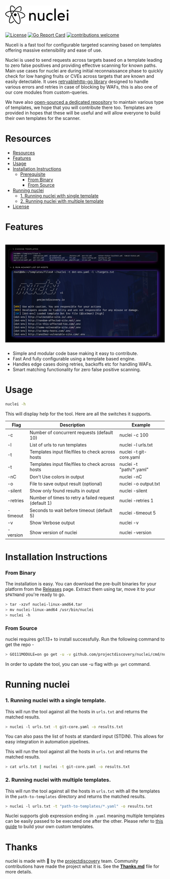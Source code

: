 <h1 align="left">
  <img src="static/nuclei-logo.png" alt="nuclei" width="200px"></a>
  <br>
</h1>

[![License](https://img.shields.io/badge/license-MIT-_red.svg)](https://opensource.org/licenses/MIT)
[![Go Report Card](https://goreportcard.com/badge/github.com/projectdiscovery/nuclei)](https://goreportcard.com/report/github.com/projectdiscovery/nuclei)
[![contributions welcome](https://img.shields.io/badge/contributions-welcome-brightgreen.svg?style=flat)](https://github.com/projectdiscovery/nuclei/issues)

Nuceli is a fast tool for configurable targeted scanning based on templates offering massive extensibility and ease of use. 

Nuclei is used to send requests across targets based on a template leading to zero false positives and providing effective scanning for known paths. Main use cases for nuclei are during initial reconnaissance phase to quickly check for low hanging fruits or CVEs across targets that are known and easily detectable. It uses [retryablehttp-go library](https://github.com/projectdiscovery/retryablehttp-go) designed to handle various errors and retries in case of blocking by WAFs, this is also one of our core modules from custom-queries.

We have also [open-sourced a dedicated repository](https://github.com/projectdiscovery/nuclei-templates) to maintain various type of templates, we hope that you will contribute there too. Templates are provided in hopes that these will be useful and will allow everyone to build their own templates for the scanner. 

# Resources
- [Resources](#resources)
- [Features](#features)
- [Usage](#usage)
- [Installation Instructions](#installation-instructions)
  - [Prerequisite](#prerequisite)
    - [From Binary](#from-binary)
    - [From Source](#from-source)
- [Running nuclei](#running-nuclei)
    - [1. Running nuclei with single template](#1-running-nuclei-with-a-single-template)
    - [2. Running nuclei with multiple template](#2-running-nuclei-with-multiple-templates)
- [License](#license)

 # Features

<h1 align="left">
  <img src="static/nuclei-run.jpg" alt="nuclei" width="700px"></a>
  <br>
</h1>

 - Simple and modular code base making it easy to contribute.
 - Fast And fully configurable using a template based engine.
 - Handles edge cases doing retries, backoffs etc for handling WAFs.
 - Smart matching functionality for zero false positive scanning.

# Usage

```bash
nuclei -h
```

This will display help for the tool. Here are all the switches it supports.

| Flag     | Description                                           | Example                    |
|----------|-------------------------------------------------------|----------------------------|
| -c       | Number of concurrent requests (default 10)            | nuclei -c 100              |
| -l       | List of urls to run templates                         | nuclei -l urls.txt         |
| -t       | Templates input file/files to check across hosts      | nuclei -t git-core.yaml    |
| -t       | Templates input file/files to check across hosts      | nuclei -t "path/*.yaml"    |
| -nC      | Don't Use colors in output                            | nuclei -nC                 |
| -o       | File to save output result (optional)                 | nuclei -o output.txt       |
| -silent  | Show only found results in output                     | nuclei -silent             |
| -retries | Number of times to retry a failed request (default 1) | nuclei -retries 1          |
| -timeout | Seconds to wait before timeout (default 5)            | nuclei -timeout 5          |
| -v       | Show Verbose output                                   | nuclei -v                  |
| -version | Show version of nuclei                                | nuclei -version            |


# Installation Instructions


### From Binary

The installation is easy. You can download the pre-built binaries for your platform from the [Releases](https://github.com/projectdiscovery/nuclei/releases/) page. Extract them using tar, move it to your `$PATH`and you're ready to go.

```bash
> tar -xzvf nuclei-linux-amd64.tar
> mv nuclei-linux-amd64 /usr/bin/nuclei
> nuclei -h
```

### From Source

nuclei requires go1.13+ to install successfully. Run the following command to get the repo - 

```bash
> GO111MODULE=on go get -u -v github.com/projectdiscovery/nuclei/cmd/nuclei
```

In order to update the tool, you can use -u flag with `go get` command.

# Running nuclei

### 1. Running nuclei with a single template. 

This will run the tool against all the hosts in `urls.txt` and returns the matched results. 

```bash
> nuclei -l urls.txt -t git-core.yaml -o results.txt
```

You can also pass the list of hosts at standard input (STDIN). This allows for easy integration in automation pipelines.

This will run the tool against all the hosts in `urls.txt` and returns the matched results. 

```bash
> cat urls.txt | nuclei -t git-core.yaml -o results.txt
```

### 2. Running nuclei with multiple templates. 

This will run the tool against all the hosts in `urls.txt` with all the templates in the `path-to-templates` directory and returns the matched results. 

```bash
> nuclei -l urls.txt -t "path-to-templates/*.yaml" -o results.txt 
```

Nuclei supports glob expression ending in `.yaml` meaning multiple templates can be easily passed to be executed one after the other. Please refer to [this guide](https://github.com/projectdiscovery/nuclei-templates/blob/master/GUIDE.md) to build your own custom templates.


# Thanks

nuclei is made with 🖤 by the [projectdiscovery](https://projectdiscovery.io) team. Community contributions have made the project what it is. See the **[Thanks.md](https://github.com/projectdiscovery/nuclei/blob/master/THANKS.md)** file for more details.

